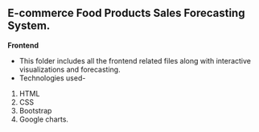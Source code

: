 ## E-commerce Food Products Sales Forecasting System.

**Frontend**
- This folder includes all the frontend related files along with interactive visualizations and forecasting.
- Technologies used-
1. HTML
2. CSS
3. Bootstrap
4. Google charts.





